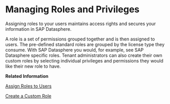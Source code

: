 <!-- loio3740dacbc2794f33bb5d8d42216cc3bc -->

# Managing Roles and Privileges

Assigning roles to your users maintains access rights and secures your information in SAP Datasphere.

A role is a set of permissions grouped together and is then assigned to users. The pre-defined standard roles are grouped by the license type they consume. With SAP Datasphere you would, for example, see SAP Datasphere specific roles. Tenant administrators can also create their own custom roles by selecting individual privileges and permissions they would like their new role to have.

**Related Information**  


[Assign Roles to Users](assign-roles-to-users-57a7880.md "There are multiple ways to assign roles to users. To assign roles, you need a DW Administrator role.")

[Create a Custom Role](create-a-custom-role-862b88e.md "You can create a new custom role either by customizing a predefined role or by creating a role from a blank template.")

